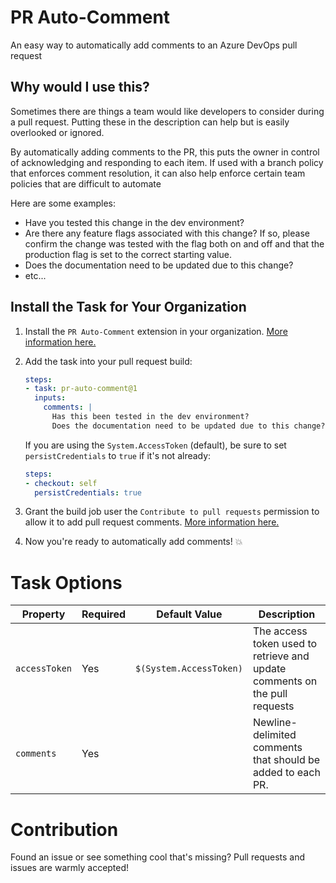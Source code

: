 # PR Auto-Comment
An easy way to automatically add comments to an Azure DevOps pull request

## Why would I use this?
Sometimes there are things a team would like developers to consider during a pull request.
Putting these in the description can help but is easily overlooked or ignored.

By automatically adding comments to the PR, this puts the owner in control of acknowledging and responding to each item.
If used with a branch policy that enforces comment resolution, it can also help enforce certain team policies that are difficult to automate

Here are some examples:
* Have you tested this change in the dev environment?
* Are there any feature flags associated with this change? If so, please confirm the change was tested with the flag both on and off and that the production flag is set to the correct starting value.
* Does the documentation need to be updated due to this change?
* etc...

## Install the Task for Your Organization
1. Install the `PR Auto-Comment` extension in your organization. [More information here.](https://docs.microsoft.com/en-us/azure/devops/marketplace/install-extension?view=azure-devops&tabs=browser)
1. Add the task into your pull request build:

    ```yml
    steps:
    - task: pr-auto-comment@1
      inputs:
        comments: |
          Has this been tested in the dev environment?
          Does the documentation need to be updated due to this change?
    ```
    If you are using the `System.AccessToken` (default), be sure to set `persistCredentials` to `true` if it's not already:
    ```yml
    steps:
    - checkout: self
      persistCredentials: true
    ```  
1. Grant the build job user the `Contribute to pull requests` permission to allow it to add pull request comments. [More information here.](https://docs.microsoft.com/en-us/azure/devops/organizations/security/set-git-tfvc-repository-permissions?view=azure-devops#set-git-repository-permissions)
1. Now you're ready to automatically add comments! 💥

# Task Options
| Property               | Required | Default Value                       | Description                                                                 |
| -----------------------|----------|-------------------------------------|-----------------------------------------------------------------------------|
| `accessToken`          | Yes      | `$(System.AccessToken)`             | The access token used to retrieve and update comments on the pull requests  |
| `comments   `          | Yes      |                                     | Newline-delimited comments that should be added to each PR.                 |

# Contribution
Found an issue or see something cool that's missing? Pull requests and issues are warmly accepted!   
